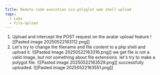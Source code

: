 ```yaml
---
Title: Remote code execution via polyglot web shell upload
tags:
  - Labs
  - File-Upload
---
```

1. Upload and intercept the POST request on the avatar upload feature
![[Pasted image 20250522163112.png]]
2. Let's try to change the filename and file content to a php shell and upload it.
![[Pasted image 20250522163316.png]]
we get file is not a valid image, but not something about file extensions. let's try to make a polygot file.
![[Pasted image 20250522163529.png]]
successfully uploaded.
![[Pasted image 20250522163551.png]]









